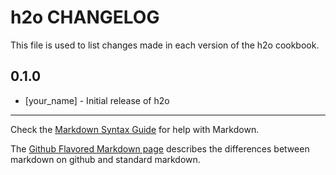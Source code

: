 h2o CHANGELOG
=============

This file is used to list changes made in each version of the h2o cookbook.

0.1.0
-----
- [your_name] - Initial release of h2o

- - -
Check the [Markdown Syntax Guide](http://daringfireball.net/projects/markdown/syntax) for help with Markdown.

The [Github Flavored Markdown page](http://github.github.com/github-flavored-markdown/) describes the differences between markdown on github and standard markdown.
